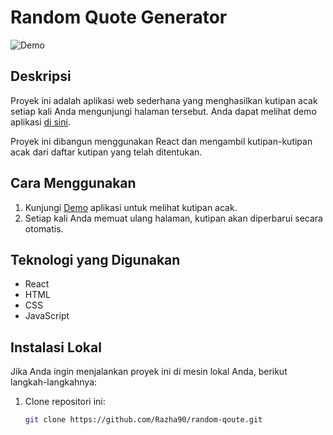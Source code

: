 # Random Quote Generator

![Demo](https://razha90.github.io/random-qoute/)

## Deskripsi
Proyek ini adalah aplikasi web sederhana yang menghasilkan kutipan acak setiap kali Anda mengunjungi halaman tersebut. Anda dapat melihat demo aplikasi [di sini](https://razha90.github.io/random-qoute/).

Proyek ini dibangun menggunakan React dan mengambil kutipan-kutipan acak dari daftar kutipan yang telah ditentukan.

## Cara Menggunakan
1. Kunjungi [Demo](https://razha90.github.io/random-qoute/) aplikasi untuk melihat kutipan acak.
2. Setiap kali Anda memuat ulang halaman, kutipan akan diperbarui secara otomatis.

## Teknologi yang Digunakan
- React
- HTML
- CSS
- JavaScript

## Instalasi Lokal
Jika Anda ingin menjalankan proyek ini di mesin lokal Anda, berikut langkah-langkahnya:

1. Clone repositori ini:
   ```bash
   git clone https://github.com/Razha90/random-qoute.git
